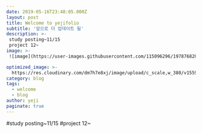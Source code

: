 ```yaml
---
date: 2019-05-16T23:48:05.000Z
layout: post
title: Welcome to yejifolio
subtitle: '앞으로 더 업데이트 될'
description: >-
 study posting~11/15
 project 12~
image: >-
 ![image](https://user-images.githubusercontent.com/115096296/197876820-6ebede40-fcd9-4d35-b0e6-e8a5bedffe50.png)

optimized_image: >-
  https://res.cloudinary.com/dm7h7e8xj/image/upload/c_scale,w_380/v1559821647/theme6_qeeojf.jpg
category: blog
tags:
  - welcome
  - blog
author: yeji
paginate: true
---
```

 #study posting~11/15
 #project 12~
